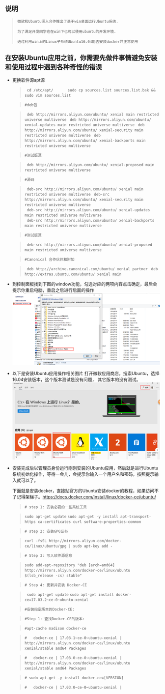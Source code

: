 ## 说明

>     微软和Ubuntu深入合作推出了基于win桌面运行Ubuntu系统.
>     
>     为了满足开发同学也在win下也可以使用ubuntu的开发环境.
>     
>     通过利用win上的Linux子系统Ubuntu16.04能否安装docker并正常使用

    

## 在安装Ubuntu应用之前，你需要先做件事情避免安装和使用过程中遇到各种奇怪的错误
 - 更换软件源apt源
    > ` cd /etc/apt/`
    > `      sudo cp sources.list sources.list.bak && sudo vim sources.list`
    
    > `#deb包 `
    
    > ` deb http://mirrors.aliyun.com/ubuntu/ xenial main restricted universe multiverse`
    > ` deb http://mirrors.aliyun.com/ubuntu/ xenial-updates main restricted universe multiverse`
    > ` deb http://mirrors.aliyun.com/ubuntu/ xenial-security main restricted universe multiverse`
    > ` deb http://mirrors.aliyun.com/ubuntu/ xenial-backports main restricted universe multiverse`
    
    > `#测试版源 `
    
    > ` deb http://mirrors.aliyun.com/ubuntu/ xenial-proposed main restricted universe multiverse`
    
    > `#源码 `
    
    > ` deb-src http://mirrors.aliyun.com/ubuntu/ xenial main restricted universe multiverse`
    > ` deb-src http://mirrors.aliyun.com/ubuntu/ xenial-security main restricted universe multiverse`  
    > ` deb-src http://mirrors.aliyun.com/ubuntu/ xenial-updates main restricted universe multiverse`  
    > ` deb-src http://mirrors.aliyun.com/ubuntu/ xenial-backports main restricted universe multiverse`
    
    > ` #测试版源 `  
    
    > ` deb-src http://mirrors.aliyun.com/ubuntu/ xenial-proposed main restricted universe multiverse` 
    
    > `#Canonical 合作伙伴和附加 `
    
    > ` deb http://archive.canonical.com/ubuntu/ xenial partner` 
    > ` deb http://extras.ubuntu.com/ubuntu/ xenial main`  
    

       
    

 - 到控制面板找到下图的window功能，勾选对应的两项内容点击确定，最后会提示你重启电脑，重启之后进行后面的操作
   ![win10 install linux][1]

    
 - 以下是安装Ubuntu应用操作相关图片 打开微软应用商店，搜索Ubuntu，选择16.04安装版本，这个版本测试是没有问题， 其它版本的没有测试。
    ![此处输入图片的描述][2]

 - 安装完成后以管理员身份运行刚刚安装的Ubuntu应用，然后就是进行Ubuntu系统初始化操作，等待一会儿，会提示你输入一个用户名和密码，按照提示输入就可以了。
   
   下面就是安装docker，直接贴官方的Ubuntu安装docker的教程，如果访问不了记得架梯子。https://docs.docker.com/install/linux/docker-ce/ubuntu/
   
   > `# step 1: 安装必要的一些系统工具`

   > `sudo apt-get update`
   > `sudo apt-get -y install apt-transport-https ca-certificates curl software-properties-common`

   > `# step 2: 安装GPG证书`

   > `curl -fsSL http://mirrors.aliyun.com/docker-ce/linux/ubuntu/gpg | sudo apt-key add -`
   

   > `# Step 3: 写入软件源信息`

   > `sudo add-apt-repository "deb [arch=amd64] http://mirrors.aliyun.com/docker-ce/linux/ubuntu $(lsb_release -cs) stable"`


   > `# Step 4: 更新并安装 Docker-CE`

   > ` sudo apt-get update`
   > `sudo apt-get install docker-ce=17.03.2~ce-0~ubuntu-xenial`
   

   > `#安装指定版本的Docker-CE:`
   
   > `#Step 1: 查找Docker-CE的版本:`
   
   > `#apt-cache madison docker-ce`
   
   > `#   docker-ce | 17.03.1~ce-0~ubuntu-xenial | http://mirrors.aliyun.com/docker-ce/linux/ubuntu xenial/stable amd64 Packages`
   
   > `#   docker-ce | 17.03.0~ce-0~ubuntu-xenial | http://mirrors.aliyun.com/docker-ce/linux/ubuntu xenial/stable amd64 Packages` 
      
   > `# sudo apt-get -y install docker-ce=[VERSION]` 
       
   > `#   docker-ce | 17.03.0~ce-0~ubuntu-xenial |`    

  [1]: https://raw.githubusercontent.com/lper/document/master/dev/win-liunx.png
  [2]: https://raw.githubusercontent.com/lper/document/master/dev/win-ubuntu.png